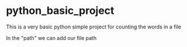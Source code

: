 # python_basic_project

This is a very basic python simple project 
for counting the words in a file

In the "path" we can add our file path
